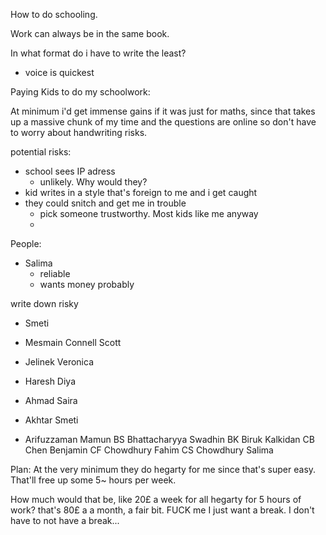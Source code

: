 How to do schooling.

Work can always be in the same book. 

In what format do i have to write the least?
- voice is quickest



Paying Kids to do my schoolwork: 

At minimum i'd get immense gains if it was just for maths, since that takes up a massive chunk of my time and the questions are online so don't have to worry about handwriting risks.

potential risks: 

- school sees IP adress
  - unlikely. Why would they? 
- kid writes in a style that's foreign to me and i get caught
- they could snitch and get me in trouble
  - pick someone trustworthy. Most kids like me anyway
  - 



People:

- Salima
  - reliable
  - wants money probably   


write down risky        


- Smeti


- Mesmain Connell Scott

- Jelinek Veronica

- Haresh Diya

- Ahmad Saira

- Akhtar Smeti

- Arifuzzaman Mamun
BS
Bhattacharyya Swadhin
BK
Biruk Kalkidan
CB
Chen Benjamin
CF
Chowdhury Fahim
CS
Chowdhury Salima


Plan:
At the very minimum they do hegarty for me since that's super easy. 
That'll free up some 5~ hours per week.

How much would that be, like 20£ a week for all hegarty for 5 hours of work? that's 80£ a a month, a fair bit. 
FUCK me
I just want a break. 
I don't have to not have a break...